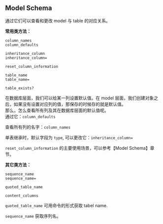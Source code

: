 ## Model Schema

通过它们可以查看和更改 model 与 table 的对应关系。

**常用类方法：**

```
column_names
column_defaults

inheritance_column
inheritance_column=

reset_column_information

table_name
table_name=

table_exists?
```

在数据库层面，我们可以给某一列设置默认值。在 model 层面，我们创建对象之后，如果没有设置对应列的值，那保存的时候存的就是默认值。
<br>
那么，怎么查看所有列及其在数据库层面的默认值呢。
<br>
通过它：`column_defaults`

查看所有列的名字：`column_names`

单表继承时，默认字段为 `type`, 可以更改它：`inheritance_column=`

`reset_column_information` 的主要使用场景，可以参考【Model Schema】章节。

**其它类方法：**

```
sequence_name
sequence_name=

quoted_table_name

content_columns
```

`quoted_table_name` 可用命令的形式获取 tabel name.

`sequence_name` 获取序列名。
